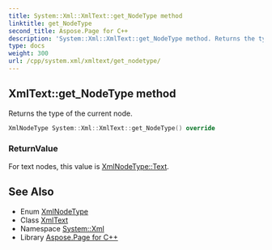 ```yaml
---
title: System::Xml::XmlText::get_NodeType method
linktitle: get_NodeType
second_title: Aspose.Page for C++
description: 'System::Xml::XmlText::get_NodeType method. Returns the type of the current node in C++.'
type: docs
weight: 300
url: /cpp/system.xml/xmltext/get_nodetype/
---
```

## XmlText::get_NodeType method


Returns the type of the current node.

```cpp
XmlNodeType System::Xml::XmlText::get_NodeType() override
```


### ReturnValue

For text nodes, this value is [XmlNodeType::Text](../../xmlnodetype/).

## See Also

* Enum [XmlNodeType](../../xmlnodetype/)
* Class [XmlText](../)
* Namespace [System::Xml](../../)
* Library [Aspose.Page for C++](../../../)
